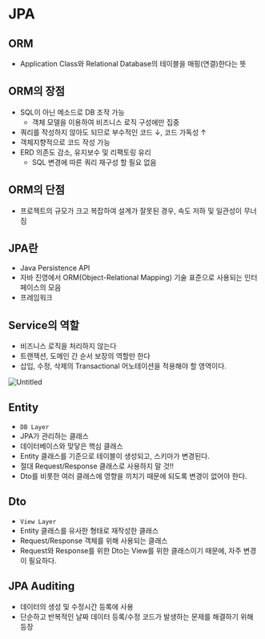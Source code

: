# JPA
## ORM

- Application Class와 Relational Database의 테이블을 매핑(연결)한다는 뜻

## ORM의 장점

- SQL이 아닌 메소드로 DB 조작 가능
    - 객체 모델을 이용하여 비즈니스 로직 구성에만 집중
- 쿼리를 작성하지 않아도 되므로 부수적인 코드 ↓, 코드 가독성 ↑
- 객체지향적으로 코드 작성 가능
- ERD 의존도 감소, 유지보수 및 리팩토링 유리
    - SQL 변경에 따른 쿼리 재구성 할 필요 없음

## ORM의 단점

- 프로젝트의 규모가 크고 복잡하여 설계가 잘못된 경우, 속도 저하 및 일관성이 무너짐

## JPA란

- Java Persistence API
- 자바 진영에서 ORM(Object-Relational Mapping) 기술 표준으로 사용되는 인터페이스의 모음
- 프레임워크

## Service의 역할

- 비즈니스 로직을 처리하지 않는다
- 트랜잭션, 도메인 간 순서 보장의 역할만 한다
- 삽입, 수정, 삭제의 Transactional 어노테이션을 적용해야 할 영역이다.

![Untitled](https://s3-us-west-2.amazonaws.com/secure.notion-static.com/244f87cc-b86a-4a71-aff2-7158bbbc7088/Untitled.png)

## Entity

- `DB Layer`
- JPA가 관리하는 클래스
- 데이터베이스와 맞닿은 핵심 클래스
- Entity 클래스를 기준으로 테이블이 생성되고, 스키마가 변경된다.
- 절대 Request/Response 클래스로 사용하지 말 것!!
- Dto를 비롯한 여러 클래스에 영향을 끼치기 때문에 되도록 변경이 없어야 한다.

## Dto

- `View Layer`
- Entity 클래스를 유사한 형태로 재작성한 클래스
- Request/Response 객체를 위해 사용되는 클래스
- Request와 Response를 위한 Dto는 View를 위한 클래스이기 때문에, 자주 변경이 필요하다.

## JPA Auditing

- 데이터의 생성 및 수정시간 등록에 사용
- 단순하고 반복적인 날짜 데이터 등록/수정 코드가 발생하는 문제를 해결하기 위해 등장